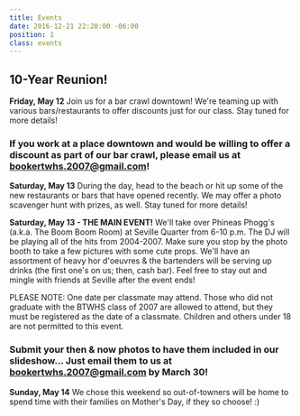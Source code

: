 ```yaml
---
title: Events
date: 2016-12-21 22:20:00 -06:00
position: 1
class: events
---
```


## 10-Year Reunion!

**Friday, May 12**
Join us for a bar crawl downtown! We're teaming up with various bars/restaurants to offer discounts just for our class. Stay tuned for more details!

### If you work at a place downtown and would be willing to offer a discount as part of our bar crawl, please email us at <bookertwhs.2007@gmail.com>!

**Saturday, May 13**
During the day, head to the beach or hit up some of the new restaurants or bars that have opened recently. We may offer a photo scavenger hunt with prizes, as well. Stay tuned for more details!

**Saturday, May 13 - THE MAIN EVENT!**
We'll take over Phineas Phogg's (a.k.a. The Boom Boom Room) at Seville Quarter from 6-10 p.m. The DJ will be playing all of the hits from 2004-2007. Make sure you stop by the photo booth to take a few pictures with some cute props. We'll have an assortment of heavy hor d'oeuvres & the bartenders will be serving up drinks (the first one's on us; then, cash bar). Feel free to stay out and mingle with friends at Seville after the event ends! 

PLEASE NOTE: One date per classmate may attend. Those who did not graduate with the BTWHS class of 2007 are allowed to attend, but they must be registered as the date of a classmate. Children and others under 18 are not permitted to this event.

### Submit your then & now photos to have them included in our slideshow... Just email them to us at <bookertwhs.2007@gmail.com> by March 30!

**Sunday, May 14**
We chose this weekend so out-of-towners will be home to spend time with their families on Mother's Day, if they so choose! :)